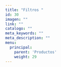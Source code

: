 ```yaml
---
title: "Filtros "
id: 30
imagen: ""
link: ""
catalogo: ""
meta_keywords: ""
meta_description: ""
menu:
  principal:
    parent: 'Productos'
    weight: 29
---
```

